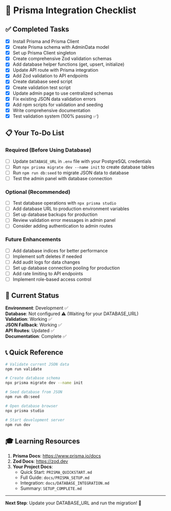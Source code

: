 # 🎯 Prisma Integration Checklist

## ✅ Completed Tasks

- [x] Install Prisma and Prisma Client
- [x] Create Prisma schema with AdminData model
- [x] Set up Prisma Client singleton
- [x] Create comprehensive Zod validation schemas
- [x] Add database helper functions (get, upsert, initialize)
- [x] Update API route with Prisma integration
- [x] Add Zod validation to API endpoints
- [x] Create database seed script
- [x] Create validation test script
- [x] Update admin page to use centralized schemas
- [x] Fix existing JSON data validation errors
- [x] Add npm scripts for validation and seeding
- [x] Write comprehensive documentation
- [x] Test validation system (100% passing ✅)

## 📋 Your To-Do List

### Required (Before Using Database)

- [ ] Update `DATABASE_URL` in `.env` file with your PostgreSQL credentials
- [ ] Run `npx prisma migrate dev --name init` to create database tables
- [ ] Run `npm run db:seed` to migrate JSON data to database
- [ ] Test the admin panel with database connection

### Optional (Recommended)

- [ ] Test database operations with `npx prisma studio`
- [ ] Add database URL to production environment variables
- [ ] Set up database backups for production
- [ ] Review validation error messages in admin panel
- [ ] Consider adding authentication to admin routes

### Future Enhancements

- [ ] Add database indices for better performance
- [ ] Implement soft deletes if needed
- [ ] Add audit logs for data changes
- [ ] Set up database connection pooling for production
- [ ] Add rate limiting to API endpoints
- [ ] Implement role-based access control

## 🚦 Current Status

**Environment**: Development ✅  
**Database**: Not configured ⚠️ (Waiting for your DATABASE_URL)  
**Validation**: Working ✅  
**JSON Fallback**: Working ✅  
**API Routes**: Updated ✅  
**Documentation**: Complete ✅  

## 📞 Quick Reference

```bash
# Validate current JSON data
npm run validate

# Create database schema
npx prisma migrate dev --name init

# Seed database from JSON
npm run db:seed

# Open database browser
npx prisma studio

# Start development server
npm run dev
```

## 🎓 Learning Resources

1. **Prisma Docs**: https://www.prisma.io/docs
2. **Zod Docs**: https://zod.dev
3. **Your Project Docs**:
   - Quick Start: `PRISMA_QUICKSTART.md`
   - Full Guide: `docs/PRISMA_SETUP.md`
   - Integration: `docs/DATABASE_INTEGRATION.md`
   - Summary: `SETUP_COMPLETE.md`

---

**Next Step**: Update your DATABASE_URL and run the migration! 🚀
